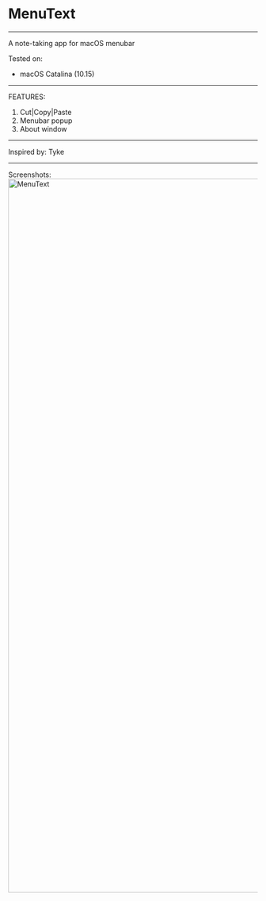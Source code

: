 # MenuText
__________________
A note-taking app for macOS menubar

Tested on:
* macOS Catalina (10.15)
__________________
FEATURES:
1. Cut|Copy|Paste
2. Menubar popup
3. About window
__________________
Inspired by: Tyke
__________________
Screenshots:
<img width="1440" alt="MenuText" src="https://user-images.githubusercontent.com/93604107/143281327-e12fcf3b-a26b-45c5-a0d8-7f83bb8162b7.png">
